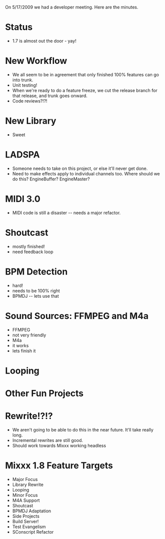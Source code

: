 On 5/17/2009 we had a developer meeting. Here are the minutes.

# Status

  - 1.7 is almost out the door - yay\!

# New Workflow

  - We all seem to be in agreement that only finished 100% features can
    go into trunk.
  - Unit testing\!
  - When we're ready to do a feature freeze, we cut the release branch
    for that release, and trunk goes onward.
  - Code reviews?\!?\!

# New Library

  - Sweet

# LADSPA

  - Someone needs to take on this project, or else it'll never get done.
  - Need to make effects apply to individual channels too. Where should
    we do this? EngineBuffer? EngineMaster?

# MIDI 3.0

  - MIDI code is still a disaster -- needs a major refactor. 

# Shoutcast

  - mostly finished\!
  - need feedback loop

# BPM Detection

  - hard\! 
  - needs to be 100% right
  - BPMDJ -- lets use that

# Sound Sources: FFMPEG and M4a

  - FFMPEG 
  - not very friendly
  - M4a 
  - it works
  - lets finish it

# Looping

# Other Fun Projects

# Rewrite\!?\!?

  - We aren't going to be able to do this in the near future. It'll take
    really long. 
  - Incremental rewrites are still good.
  - Should work towards Mixxx working headless

# Mixxx 1.8 Feature Targets

  - Major Focus
  - Library Rewrite
  - Looping
  - Minor Focus
  - M4A Support
  - Shoutcast
  - BPMDJ Adaptation
  - Side Projects
  - Build Server\!
  - Test Evangelism
  - SConscript Refactor
